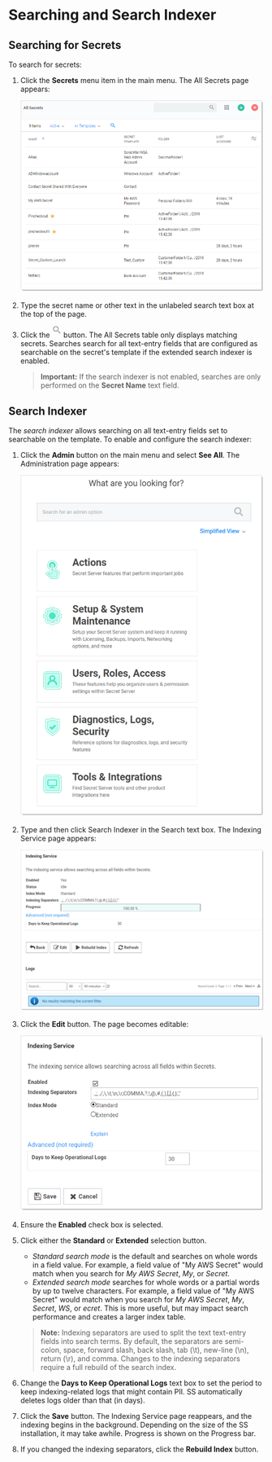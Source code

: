 [title]: # (Searching and Search Indexer)
[tags]: # (Search)
[priority]: # (1000)

# Searching and Search Indexer

## Searching for Secrets

To search for secrets:

1. Click the **Secrets** menu item in the main menu. The All Secrets page appears:

   ![1557170622697](images/1557170622697.png)

1. Type the secret name or other text in the unlabeled search text box at the top of the page.

1. Click the ![1557171130201](images/1557171130201.png) button. The All Secrets table only displays matching secrets. Searches search for all text-entry fields that are configured as searchable on the secret's template if the extended search indexer is enabled.

   > **Important:** If the search indexer is not enabled, searches are only performed on the **Secret Name** text field.

## Search Indexer

The _search indexer_ allows searching on all text-entry fields set to searchable on the template. To enable and configure the search indexer:

1. Click the **Admin** button on the main menu and select **See All**. The Administration page appears:

   ![image-20191114142009435](images/image-20191114142009435.png)

1. Type and then click Search Indexer in the Search text box. The Indexing Service page appears:

   ![image-20191203145755643](images/image-20191203145755643.png)

1. Click the **Edit** button. The page becomes editable:

   ![image-20191203150216372](images/image-20191203150216372.png)

1. Ensure the **Enabled** check box is selected.

1. Click either the **Standard** or **Extended** selection button.

   - *Standard search mode* is the default and searches on whole words in a field value. For example, a field value of "My AWS Secret" would match when you search for *My AWS Secret*, *My*, or *Secret*.
   - *Extended search mode* searches for whole words or a partial words by up to twelve characters. For example, a field value of "My AWS Secret" would match when you search for *My AWS Secret*, *My*, *Secret*, *WS*, or *ecret*. This is more useful, but may impact search performance and creates a larger index table.

   > **Note:** Indexing separators are used to split the text text-entry fields into search terms. By default, the separators are semi-colon, space, forward slash, back slash, tab (\t), new-line (\n), return (\r), and comma. Changes to the indexing separators require a full rebuild of the search index.

1. Change the **Days to Keep Operational Logs** text box to set the period to keep indexing-related logs that might contain PII. SS automatically deletes logs older than that (in days).

1. Click the **Save** button. The Indexing Service page reappears, and the indexing begins in the background.  Depending on the size of the SS installation, it may take awhile. Progress is shown on the Progress bar.

1. If you changed the indexing separators, click the **Rebuild Index** button.
